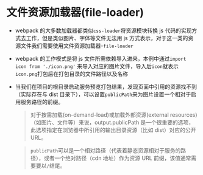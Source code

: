 # 文件资源加载器(file-loader)

- webpack 的大多数加载器都类似`css-loader`将资源模块转换 js 代码的实现方式去工作，但是类似图片、字体等文件无法用 js 方式表示，对于这一类的资源文件我们需要使用文件资源加载器-`file-loader`

- webpack 的工作模式是将 js 文件所需依赖导入进来，本例中通过`import icon from './icon.png'` 来导入对应的图片文件，导入后`icon`就表示`icon.png`打包后在打包目录的文件路径以及名称

- 当我们在项目的根目录启动服务预览打包结果，发现页面中引用的资源找不到（实际存在与 dist 目录下），可以设置`publicPath`来为图片设置一个相对于启用服务路径的前缀。

  > 对于按需加载(on-demand-load)或加载外部资源(external resources)（如图片、文件等）来说，output.publicPath 是一个很重要的选项，此选项指定在浏览器中所引用的输出目录资源（比如 dist）对应的公开 URL。

  > `publicPath`可以是一个相对路径（代表着静态资源相对于服务的路径），或者一个绝对路径（cdn 地址）作为资源 URL 前缀，该值通常需要要以`/`结尾。
